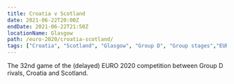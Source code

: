 ```yaml
---
title: Croatia v Scotland
date: 2021-06-22T20:00Z
endDate: 2021-06-22T21:50Z
locationName: Glasgow
path: /euro-2020/croatia-scotland/
tags: ["Croatia", "Scotland", "Glasgow", "Group D", "Group stages","EURO 2020"]
---
```


The 32nd game of the (delayed) EURO 2020 competition between Group D rivals, Croatia and Scotland.